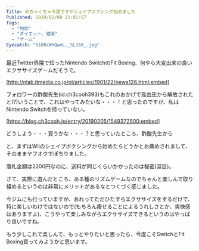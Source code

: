 ```yaml
---
Title: めちゃくちゃ今更ですがシェイプボクシング始めました
Published: 2019/02/08 21:01:57
Tags:
  - "物欲"
  - "ダイエット、健康"
  - "ゲーム"
Eyecatch: "51ORcWHQwmL._SL160_.jpg"
---
```

最近Twitter界隈で知ったNintendo SwitchのFit Boxing、何やら大変出来の良いエクササイズゲームだそうで。  

<?# AmazonAffiliate B07HYKWLJH /?>






[http://nlab.itmedia.co.jp/nl/articles/1901/22/news126.html:embed]

フォロワーの酢酸先生(id:ch3cooh393)もこれのおかげで高血圧から解放されたと(?)いうことで、これはやってみたいな・・・！と思ったのですが、私はNintendo Switchを持っていない。  



[https://blog.ch3cooh.jp/entry/20190205/1549372500:embed]



どうしよう・・・買うかな・・・？と思っていたところ、酢酸先生から  


<?# Twitter 1088668600439693312 /?>

<?# Twitter 1088672214092701696 /?>

<?# Twitter 1092779241366740994 /?>

と、まずはWiiのシェイプボクシングから始めたらどうかとお薦めされまして、そのままヤフオクでぽちりました。  

<?# AmazonAffiliate B0046ECA36 /?>


落札金額は2200円なのに、送料が同じくらいかかったのは秘密(涙目)。  

さて、実際に遊んだところ、ある種のリズムゲームなのでちゃんと楽しんで取り組めるというのは非常にメリットがあるなとつくづく感じました。  

今ジムにも行っていますが、あれってただひたすらエクササイズをするだけで、特に楽しいわけではないので(もちろん痩せることによるうれしさとか、爽快感はありますよ)、こうやって楽しみながらエクササイズできるというのはやっぱり良いですね。  

もう少しこれで楽しんで、もっとやりたいと思ったら、今度こそSwitchとFit Boxing買ってみようかと思います。  

<?# AmazonAffiliate B01NCXFWIZ /?>

<?# AmazonAffiliate B01N5QLLT3 /?>

